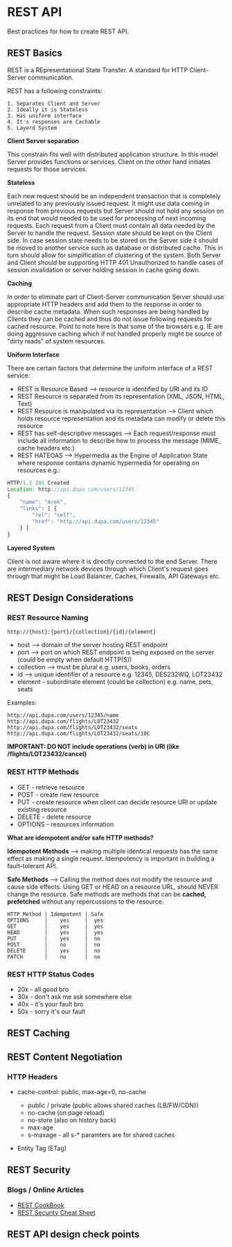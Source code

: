 # REST API

Best practices for how to create REST API.

## REST Basics

REST is a REpresentational State Transfer. A standard for HTTP Client-Server communication.

REST has a following constraints:
    
    1. Separates Client and Server
    2. Ideally it is Stateless
    3. Has uniform interface
    4. It's responses are Cachable
    5. Layerd System
    
**Client Server separation**

This constrain fits well with distributed application structure. In this model Server provides
functions or services. Client on the other hand initiates requests for those services.

**Stateless** 

Each new request should be an independent transaction that is completely unrelated to any previously
issued request. It might use data coming in response from previous requests but Server should not hold
any session on its end that would needed to be used for processing of next incoming requests.
Each request from a Client must contain all data needed by the Server to handle the request.
Session state should be kept on the Client side.
In case session state needs to be stored on the Server side it should be moved to another service such
as database or distributed cache. This in turn should allow for simplification of clustering of the system.
Both Server and Client should be supporting HTTP 401 Unauthorized to handle cases of session invalidation
or server holding session in cache going down.

**Caching**

In order to eliminate part of Client-Server communication Server should use appropriate HTTP headers
and add them to the response in order to describe cache metadata. When such responses are being handled
by Clients they can be cached and thus do not issue following requests for cached resource.
Point to note here is that some of the browsers e.g. IE are doing aggressive caching which if not
handled properly might be source of "dirty reads" of system resources.

**Uniform Interface**

There are certain factors that determine the uniform interface of a REST service:
* REST is Resource Based --> resource is identified by URI and its ID
* REST Resource is separated from its representation (XML, JSON, HTML, Text)
* REST Resource is manipulated via its representation --> Client which holds resource representation
and its metadata can modify or delete this resource
* REST has self-descriptive messages --> Each request/response must include all information to describe how to process
the message (MIME, cache headers etc.)
* REST HATEOAS --> Hypermedia as the Engine of Application State where response contains dynamic hypermedia for operating
on resources e.g.:
```js
HTTP/1.1 201 Created
Location: http://api.dupa.com/users/12345
{
    "name": "Arek",
    "links": [ {
        "rel": "self",
        "href": "http://api.dupa.com/users/12345"
    } ]
}
```

**Layered System**

Client is not aware where it is directly connected to the end Server. There are intermediary network devices through
which Client's request goes through that might be Load Balancer, Caches, Firewalls, API Gateways etc. 

## REST Design Considerations

### REST Resource Naming

```http://{host}:{port}/{collection}/{id}/{element}```
* host --> domain of the server hosting REST endpoint
* port --> port on which REST endpoint is being exposed on the server (could be empty when default HTTP(S))
* collection --> must be plural e.g. users, books, orders
* id --> unique identifier of a resource e.g. 12345, DES232WQ, LOT23432
* element - subordinate element (could be collection) e.g. name, pets, seats
 
Examples:
```
http://api.dupa.com/users/12345/name
http://api.dupa.com/flights/LOT23432
http://api.dupa.com/flights/LOT23432/seats
http://api.dupa.com/flights/LOT23432/seats/10C
```
**IMPORTANT: DO NOT include operations (verb) in URI (like /flights/LOT23432/cancel)**

### REST HTTP Methods

* GET - retrieve resource
* POST - create new resource
* PUT - create resource when client can decide resource URI or update existing resource
* DELETE - delete resource
* OPTIONS - resources information

**What are idempotent and/or safe HTTP methods?**

**Idempotent Methods** --> making multiple identical requests has the same effect as making a single request.
Idempotency is important in building a fault-tolerant API. 

**Safe Methods** --> Calling the method does not modify the resource and cause side effects.  Using GET or HEAD on a resource URL, 
should NEVER change the resource. Safe methods are methods that can be **cached, prefetched** without any repercussions 
to the resource.
```
HTTP Method | Idempotent | Safe
OPTIONS     |    yes     |  yes
GET         |    yes     |  yes
HEAD        |    yes     |  yes
PUT         |    yes     |  no
POST        |    no      |  no
DELETE      |    yes     |  no
PATCH       |    no      |  no 
```

### REST HTTP Status Codes

* 20x - all good bro
* 30x - don't ask me ask somewhere else
* 40x - it's your fault bro
* 50x - sorry it's our fault

## REST Caching

## REST Content Negotiation

### HTTP Headers
* cache-control: public, max-age=0, no-cache
    * public / private (public allows shared caches (LB/FW/CDN))
    * no-cache (on page reload)
    * no-store (also on history back)
    * max-age
    * s-maxage - all s-* paramters are for shared caches
    
* Entity Tag (ETag)

## REST Security

### Blogs / Online Articles
* [REST CookBook](http://restcookbook.com/)
* [REST Security Cheat Sheet](https://owasp.org/www-project-cheat-sheets/cheatsheets/REST_Security_Cheat_Sheet.html)

## REST API design check points